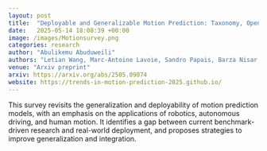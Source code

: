 ```yaml
---
layout: post
title:  "Deployable and Generalizable Motion Prediction: Taxonomy, Open Challenges and Future Directions"
date:   2025-05-14 18:08:39 +00:00
image: /images/Motionsurvey.png
categories: research
author: "Abulikemu Abuduweili"
authors: "Letian Wang, Marc-Antoine Lavoie, Sandro Papais, Barza Nisar, Yuxiao Chen, Wenhao Ding, Boris Ivanovic, Hao Shao, <strong>Abulikemu Abuduweili</strong>, Evan Cook, Yang Zhou, Peter Karkus, Jiachen Li, Changliu Liu, Marco Pavone, Steven Waslander"
venue: "Arxiv preprint"
arxiv: https://arxiv.org/abs/2505.09074
website: https://trends-in-motion-prediction-2025.github.io/
---
```



This survey revisits the generalization and deployability of motion prediction models, with an emphasis on the applications of robotics, autonomous driving, and human motion. It identifies a gap between current benchmark-driven research and real-world deployment, and proposes strategies to improve generalization and integration.
